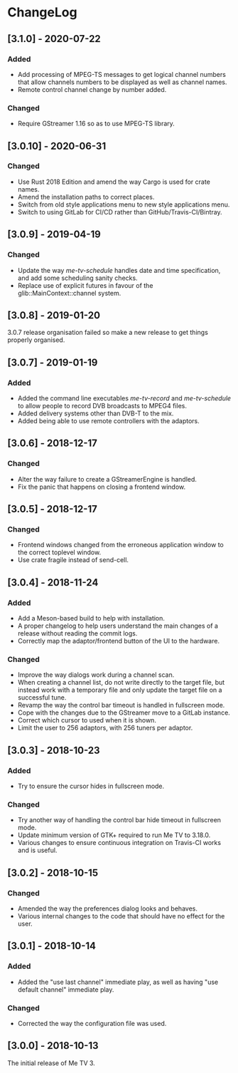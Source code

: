 # ChangeLog

## [3.1.0] - 2020-07-22
### Added
 - Add processing of MPEG-TS messages to get logical channel numbers that allow
   channels numbers to be displayed as well as channel names.
 - Remote control channel change by number added.
### Changed
 - Require GStreamer 1.16 so as to use MPEG-TS library.

## [3.0.10] - 2020-06-31
### Changed
 - Use Rust 2018 Edition and amend the way Cargo is used for crate names.
 - Amend the installation paths to correct places.
 - Switch from old style applications menu to new style applications menu.
 - Switch to using GitLab for CI/CD rather than GitHub/Travis-CI/Bintray.

## [3.0.9] - 2019-04-19
### Changed
 - Update the way _me-tv-schedule_ handles date and time specification, and add some scheduling
   sanity checks.
 - Replace use of explicit futures in favour of the glib::MainContext::channel system.

## [3.0.8] - 2019-01-20
3.0.7 release organisation failed so make a new release to get things properly organised.

## [3.0.7] - 2019-01-19
### Added
- Added the command line executables _me-tv-record_ and
  _me-tv-schedule_ to allow people to record DVB broadcasts to MPEG4 files.
- Added delivery systems other than DVB-T to the mix.
- Added being able to use remote controllers with the adaptors.

## [3.0.6] - 2018-12-17
### Changed
- Alter the way failure to create a GStreamerEngine is handled.
- Fix the panic that happens on closing a frontend window.

## [3.0.5] - 2018-12-17
### Changed
- Frontend windows changed from the erroneous application window to the correct
  toplevel window.
- Use crate fragile instead of send-cell.

## [3.0.4] - 2018-11-24
### Added
- Add a Meson-based build to help with installation.
- A proper changelog to help users understand the main changes of a release without reading the commit logs.
- Correctly map the adaptor/frontend button of the UI to the hardware.

### Changed
- Improve the way dialogs work during a channel scan.
- When creating a channel list, do not write directly to the target file, but instead work with a temporary
  file and only update the target file on a successful tune.
- Revamp the way the control bar timeout is handled in fullscreen mode.
- Cope with the changes due to the GStreamer move to a GitLab instance.
- Correct which cursor to used when it is shown.
- Limit the user to 256 adaptors, with 256 tuners per adaptor.

## [3.0.3] - 2018-10-23
### Added
- Try to ensure the cursor hides in fullscreen mode.

### Changed
- Try another way of handling the control bar hide timeout in fullscreen mode.
- Update minimum version of GTK+ required to run Me TV to 3.18.0.
- Various changes to ensure continuous integration on Travis-CI works and is useful.

## [3.0.2] - 2018-10-15
### Changed
- Amended the way the preferences dialog looks and behaves.
- Various internal changes to the code that should have no effect for the user.

## [3.0.1] - 2018-10-14
### Added
- Added the "use last channel" immediate play, as well as having "use default channel" immediate play.

### Changed
- Corrected the way the configuration file was used.

## [3.0.0] - 2018-10-13
The initial release of Me TV 3.
